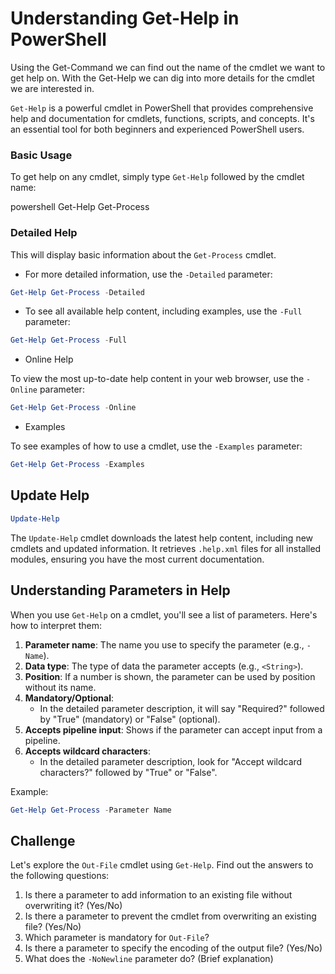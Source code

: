 # Understanding Get-Help in PowerShell


Using the Get-Command we can find out the name of the cmdlet we want to get help on.
With the Get-Help we can dig into more details for the cmdlet we are interested in.


`Get-Help` is a powerful cmdlet in PowerShell that provides comprehensive help and documentation for cmdlets, functions, scripts, and concepts. It's an essential tool for both beginners and experienced PowerShell users.


### Basic Usage

To get help on any cmdlet, simply type `Get-Help` followed by the cmdlet name:

powershell
Get-Help Get-Process

### Detailed Help

This will display basic information about the `Get-Process` cmdlet.

- For more detailed information, use the `-Detailed` parameter:
```` powershell
Get-Help Get-Process -Detailed
````

- To see all available help content, including examples, use the `-Full` parameter:
```` powershell
Get-Help Get-Process -Full
````

- Online Help

To view the most up-to-date help content in your web browser, use the `-Online` parameter:
```` powershell
Get-Help Get-Process -Online
````

- Examples

To see examples of how to use a cmdlet, use the `-Examples` parameter:

```` powershell
Get-Help Get-Process -Examples
````

## Update Help

```` powershell
Update-Help
````

The `Update-Help` cmdlet downloads the latest help content, including new cmdlets and updated information. It retrieves `.help.xml` files for all installed modules, ensuring you have the most current documentation.

## Understanding Parameters in Help

When you use `Get-Help` on a cmdlet, you'll see a list of parameters. Here's how to interpret them:

1. **Parameter name**: The name you use to specify the parameter (e.g., `-Name`).
2. **Data type**: The type of data the parameter accepts (e.g., `<String>`).
3. **Position**: If a number is shown, the parameter can be used by position without its name.
4. **Mandatory/Optional**: 
   - In the detailed parameter description, it will say "Required?" followed by "True" (mandatory) or "False" (optional).
5. **Accepts pipeline input**: Shows if the parameter can accept input from a pipeline.
6. **Accepts wildcard characters**: 
   - In the detailed parameter description, look for "Accept wildcard characters?" followed by "True" or "False".

Example:
```powershell
Get-Help Get-Process -Parameter Name
```

## Challenge 

Let's explore the `Out-File` cmdlet using `Get-Help`. 
Find out the answers to the following questions:

1. Is there a parameter to add information to an existing file without overwriting it? (Yes/No)
2. Is there a parameter to prevent the cmdlet from overwriting an existing file? (Yes/No)
3. Which parameter is mandatory for `Out-File`?
4. Is there a parameter to specify the encoding of the output file? (Yes/No)
5. What does the `-NoNewline` parameter do? (Brief explanation)
